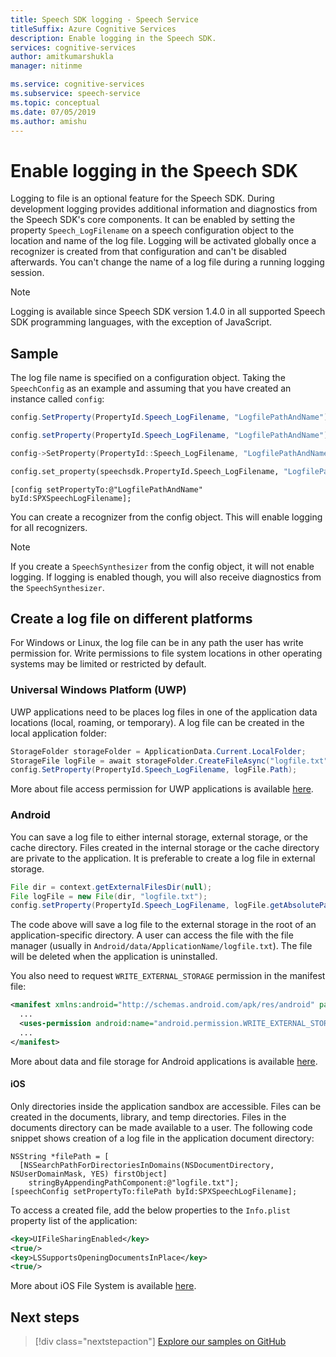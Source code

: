 ```yaml
---
title: Speech SDK logging - Speech Service
titleSuffix: Azure Cognitive Services
description: Enable logging in the Speech SDK.
services: cognitive-services
author: amitkumarshukla
manager: nitinme

ms.service: cognitive-services
ms.subservice: speech-service
ms.topic: conceptual
ms.date: 07/05/2019
ms.author: amishu
---
```


# Enable logging in the Speech SDK

Logging to file is an optional feature for the Speech SDK. During development logging provides additional information and diagnostics from the Speech SDK's core components. It can be enabled by setting the property `Speech_LogFilename` on a speech configuration object to the location and name of the log file. Logging will be activated globally once a recognizer is created from that configuration and can't be disabled afterwards. You can't change the name of a log file during a running logging session.

> [!NOTE]
> Logging is available since Speech SDK version 1.4.0 in all supported Speech SDK programming languages, with the exception of JavaScript.

## Sample

The log file name is specified on a configuration object. Taking the `SpeechConfig` as an example and assuming that you have created an instance called `config`:

```csharp
config.SetProperty(PropertyId.Speech_LogFilename, "LogfilePathAndName");
```

```java
config.setProperty(PropertyId.Speech_LogFilename, "LogfilePathAndName");
```

```C++
config->SetProperty(PropertyId::Speech_LogFilename, "LogfilePathAndName");
```

```Python
config.set_property(speechsdk.PropertyId.Speech_LogFilename, "LogfilePathAndName")
```

```objc
[config setPropertyTo:@"LogfilePathAndName" byId:SPXSpeechLogFilename];
```

You can create a recognizer from the config object. This will enable logging for all recognizers.

> [!NOTE]
> If you create a `SpeechSynthesizer` from the config object, it will not enable logging. If logging is enabled though, you will also receive diagnostics from the `SpeechSynthesizer`.

## Create a log file on different platforms

For Windows or Linux, the log file can be in any path the user has write permission for. Write permissions to file system locations in other operating systems may be limited or restricted by default.

### Universal Windows Platform (UWP)

UWP applications need to be places log files in one of the application data locations (local, roaming, or temporary). A log file can be created in the local application folder:

```csharp
StorageFolder storageFolder = ApplicationData.Current.LocalFolder;
StorageFile logFile = await storageFolder.CreateFileAsync("logfile.txt", CreationCollisionOption.ReplaceExisting);
config.SetProperty(PropertyId.Speech_LogFilename, logFile.Path);
```

More about file access permission for UWP applications is available [here](https://docs.microsoft.com/windows/uwp/files/file-access-permissions).

### Android

You can save a log file to either internal storage, external storage, or the cache directory. Files created in the internal storage or the cache directory are private to the application. It is preferable to create a log file in external storage.

```java
File dir = context.getExternalFilesDir(null);
File logFile = new File(dir, "logfile.txt");
config.setProperty(PropertyId.Speech_LogFilename, logFile.getAbsolutePath());
```

The code above will save a log file to the external storage in the root of an application-specific directory. A user can access the file with the file manager (usually in `Android/data/ApplicationName/logfile.txt`). The file will be deleted when the application is uninstalled.

You also need to request `WRITE_EXTERNAL_STORAGE` permission in the manifest file:

```xml
<manifest xmlns:android="http://schemas.android.com/apk/res/android" package="...">
  ...
  <uses-permission android:name="android.permission.WRITE_EXTERNAL_STORAGE" />
  ...
</manifest>
```

More about data and file storage for Android applications is available [here](https://developer.android.com/guide/topics/data/data-storage.html).

#### iOS

Only directories inside the application sandbox are accessible. Files can be created in the documents, library, and temp directories. Files in the documents directory can be made available to a user. The following code snippet shows creation of a log file in the application document directory:

```objc
NSString *filePath = [
  [NSSearchPathForDirectoriesInDomains(NSDocumentDirectory, NSUserDomainMask, YES) firstObject]
    stringByAppendingPathComponent:@"logfile.txt"];
[speechConfig setPropertyTo:filePath byId:SPXSpeechLogFilename];
```

To access a created file, add the below properties to the `Info.plist` property list of the application:

```xml
<key>UIFileSharingEnabled</key>
<true/>
<key>LSSupportsOpeningDocumentsInPlace</key>
<true/>
```

More about iOS File System is available [here](https://developer.apple.com/library/archive/documentation/FileManagement/Conceptual/FileSystemProgrammingGuide/FileSystemOverview/FileSystemOverview.html).

## Next steps

> [!div class="nextstepaction"]
> [Explore our samples on GitHub](https://aka.ms/csspeech/samples)
